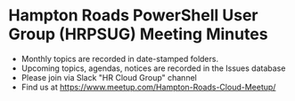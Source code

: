 Hampton Roads PowerShell User Group (HRPSUG) Meeting Minutes
===============

* Monthly topics are recorded in date-stamped folders.
* Upcoming topics, agendas, notices are recorded in the Issues database
* Please join via Slack "HR Cloud Group" channel
* Find us at https://www.meetup.com/Hampton-Roads-Cloud-Meetup/
